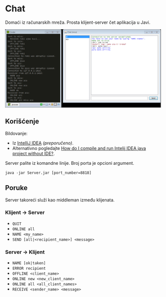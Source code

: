 # Chat

Domaći iz računarskih mreža. Prosta klijent-server čet aplikacija u Javi.

![screenshot](doc/screenshot.png)

## Korišćenje

Bildovanje:
 * Iz [IntelliJ IDEA](https://www.jetbrains.com/idea/download/) *(preporučeno)*.
 * Alternativno pogledajte [How do I compile and run Intelij IDEA java project without IDE?](https://stackoverflow.com/questions/22857478/how-do-i-compile-and-run-intelij-idea-java-project-without-ide).

Server palite iz komandne linije. Broj porta je opcioni argument.

```
java -jar Server.jar [port_number=8818]
```

## Poruke

Server takoreći služi kao middleman između klijenata. 

### Klijent → Server

* `QUIT`
* `ONLINE all`
* `NAME <my_name>`
* `SEND [all|<recipient_name>] <message>`

### Server → Klijent
* `NAME [ok|taken]`
* `ERROR recipient`
* `OFFLINE <client_name>`
* `ONLINE new <new_client_name>`
* `ONLINE all <all_client_names>`
* `RECEIVE <sender_name> <message>`
